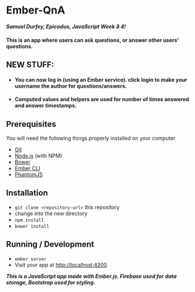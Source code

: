 # Ember-QnA
***Samuel Durfey, Epicodus, JavaScript Week ~~3~~ 4!***

#### This is an app where users can ask questions, or answer other users' questions.
## NEW STUFF:

- #### You can now log in (using an Ember service). click login to make your username the author for questions/answers.
- #### Computed values and helpers are used for number of times answered and answer timestamps.

## Prerequisites

You will need the following things properly installed on your computer.

* [Git](http://git-scm.com/)
* [Node.js](http://nodejs.org/) (with NPM)
* [Bower](http://bower.io/)
* [Ember CLI](http://ember-cli.com/)
* [PhantomJS](http://phantomjs.org/)

## Installation

* `git clone <repository-url>` this repository
* change into the new directory
* `npm install`
* `bower install`

## Running / Development

* `ember server`
* Visit your app at [http://localhost:4200](http://localhost:4200).


***This is a JavaScript app made with Ember.js. Firebase used for data storage, Bootstrap used for styling.***
